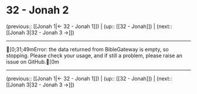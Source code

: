 # 32 - Jonah 2

(previous:: [[Jonah 1|← 32 - Jonah 1]]) | (up:: [[32 - Jonah]]) | (next:: [[Jonah 3|32 - Jonah 3 →]])

***
[0;31;49mError: the data returned from BibleGateway is empty, so stopping. Please check your usage, and if still a problem, please raise an issue on GitHub.[0m

***

(previous:: [[Jonah 1|← 32 - Jonah 1]]) | (up:: [[32 - Jonah]]) | (next:: [[Jonah 3|32 - Jonah 3 →]])
